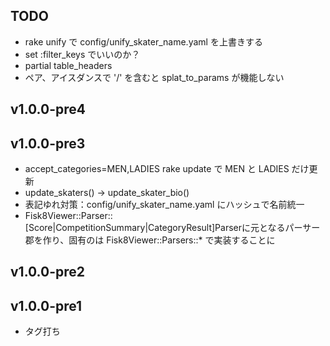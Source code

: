
## TODO
- rake unify で config/unify_skater_name.yaml を上書きする
- set :filter_keys でいいのか？
- partial table_headers
- ペア、アイスダンスで '/' を含むと splat_to_params が機能しない

## v1.0.0-pre4


## v1.0.0-pre3
- accept_categories=MEN,LADIES rake update で MEN と LADIES だけ更新
- update_skaters() -> update_skater_bio()
- 表記ゆれ対策：config/unify\_skater_name.yaml にハッシュで名前統一
- Fisk8Viewer::Parser::[Score|CompetitionSummary|CategoryResult]Parserに元となるパーサー郡を作り、固有のは Fisk8Viewer::Parsers::* で実装することに

## v1.0.0-pre2

## v1.0.0-pre1
- タグ打ち
